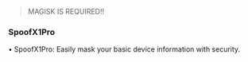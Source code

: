 > MAGISK IS REQUIRED!!
### SpoofX1Pro
• SpoofX1Pro: Easily mask your basic device information with security.
